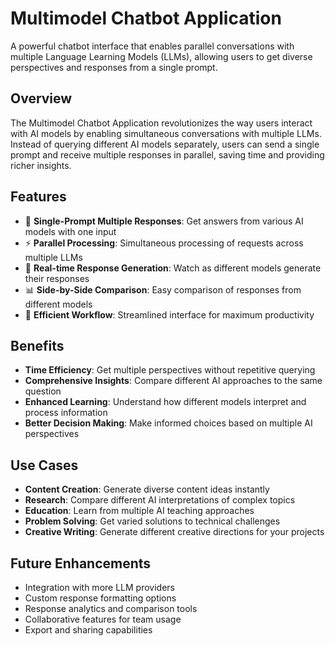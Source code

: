 # Multimodel Chatbot Application

A powerful chatbot interface that enables parallel conversations with multiple Language Learning Models (LLMs), allowing users to get diverse perspectives and responses from a single prompt.

## Overview

The Multimodel Chatbot Application revolutionizes the way users interact with AI models by enabling simultaneous conversations with multiple LLMs. Instead of querying different AI models separately, users can send a single prompt and receive multiple responses in parallel, saving time and providing richer insights.

## Features

- 💬 **Single-Prompt Multiple Responses**: Get answers from various AI models with one input
- ⚡ **Parallel Processing**: Simultaneous processing of requests across multiple LLMs
- 🔄 **Real-time Response Generation**: Watch as different models generate their responses
- 📊 **Side-by-Side Comparison**: Easy comparison of responses from different models
- 🎯 **Efficient Workflow**: Streamlined interface for maximum productivity

## Benefits

- **Time Efficiency**: Get multiple perspectives without repetitive querying
- **Comprehensive Insights**: Compare different AI approaches to the same question
- **Enhanced Learning**: Understand how different models interpret and process information
- **Better Decision Making**: Make informed choices based on multiple AI perspectives

## Use Cases

- **Content Creation**: Generate diverse content ideas instantly
- **Research**: Compare different AI interpretations of complex topics
- **Education**: Learn from multiple AI teaching approaches
- **Problem Solving**: Get varied solutions to technical challenges
- **Creative Writing**: Generate different creative directions for your projects

## Future Enhancements

- Integration with more LLM providers
- Custom response formatting options
- Response analytics and comparison tools
- Collaborative features for team usage
- Export and sharing capabilities
